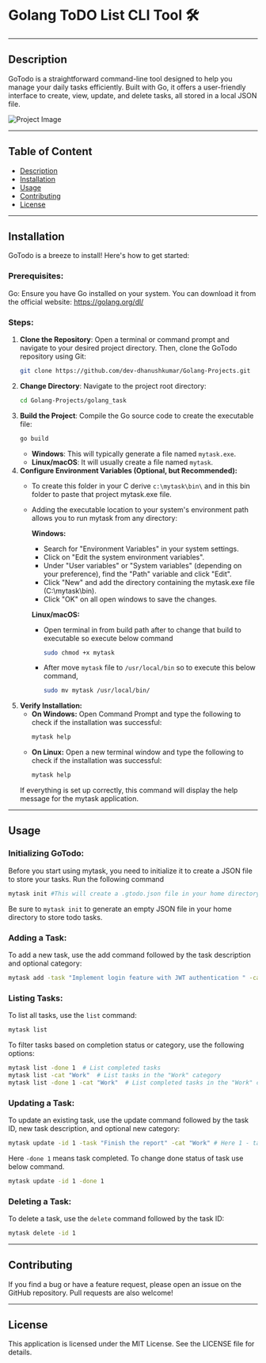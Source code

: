 # Golang ToDO List CLI Tool 🛠️
---

## Description
GoTodo is a straightforward command-line tool designed to help you manage your daily tasks efficiently. Built with Go, it offers a user-friendly interface to create, view, update, and delete tasks, all stored in a local JSON file.

![Project Image](https://github.com/dev-dhanushkumar/Golang-Projects/tree/main/golang_task/mytask_list.png)

---
## Table of Content
- [Description](#description)
- [Installation](#installation)
- [Usage](#usage)
- [Contributing](#contributing)
- [License](#liclicense)

---
## Installation
GoTodo is a breeze to install! Here's how to get started:

### Prerequisites:

Go: Ensure you have Go installed on your system. You can download it from the official website: https://golang.org/dl/

### Steps:
1. **Clone the Repository**:
Open a terminal or command prompt and navigate to your desired project directory. Then, clone the GoTodo repository using Git:
    ```bash
    git clone https://github.com/dev-dhanushkumar/Golang-Projects.git
    ```
2. **Change Directory**:
Navigate to the project root directory:
    ```bash
    cd Golang-Projects/golang_task  
    ```
3. **Build the Project**:
Compile the Go source code to create the executable file:
    ```bash
    go build
    ```
    - **Windows**: This will typically generate a file named `mytask.exe`.
    - **Linux/macOS**: It will usually create a file named `mytask`.
4. **Configure Environment Variables (Optional, but Recommended):**
    - To create this folder in your C derive `c:\mytask\bin\` and in this bin folder to paste that project mytask.exe file.
    - Adding the executable location to your system's environment path allows you to run mytask from any directory:

        **Windows:**
        - Search for "Environment Variables" in your system settings.
        - Click on "Edit the system environment variables".
        - Under "User variables" or "System variables" (depending on your preference), find the "Path" variable and click "Edit".
        - Click "New" and add the directory containing the mytask.exe file (C:\mytask\bin).
        - Click "OK" on all open windows to save the changes.

        **Linux/macOS:**
        - Open terminal in from build path after to change that build to executable so execute below command
            ```bash
            sudo chmod +x mytask
            ```
        - After move `mytask` file to `/usr/local/bin` so to execute this below command,
            ```bash
            sudo mv mytask /usr/local/bin/
            ```
5. **Verify Installation:**
    - **On Windows:** Open Command Prompt and type the following to check if the installation was successful:
        ```bash
        mytask help
        ```
    - **On Linux:** Open a new terminal window and type the following to check if the installation was successful:
        ```bash
        mytask help
        ```
    If everything is set up correctly, this command will display the help message for the mytask application.

---
## Usage

### Initializing GoTodo:
Before you start using mytask, you need to initialize it to create a JSON file to store your tasks. Run the following command
```bash
mytask init #This will create a .gtodo.json file in your home directory.
```
Be sure to `mytask init` to generate an empty JSON file in your home directory to store todo tasks.

### Adding a Task:
To add a new task, use the add command followed by the task description and optional category:
```bash
mytask add -task "Implement login feature with JWT authentication " -cat "Feature"
```
### Listing Tasks:
To list all tasks, use the `list` command:
```bash
mytask list
```
To filter tasks based on completion status or category, use the following options:
```bash
mytask list -done 1  # List completed tasks
mytask list -cat "Work"  # List tasks in the "Work" category
mytask list -done 1 -cat "Work"  # List completed tasks in the "Work" category
```

### Updating a Task:
To update an existing task, use the update command followed by the task ID, new task description, and optional new category:
```bash
mytask update -id 1 -task "Finish the report" -cat "Work" # Here 1 - taskID_number
```
Here `-done 1` means task completed.
To change done status of task use below command.
```bash
mytask update -id 1 -done 1
```
### Deleting a Task:
To delete a task, use the `delete` command followed by the task ID:
```bash
mytask delete -id 1
```
---

## Contributing

If you find a bug or have a feature request, please open an issue on the GitHub repository. Pull requests are also welcome!

---
## License

This application is licensed under the MIT License. See the LICENSE file for details.